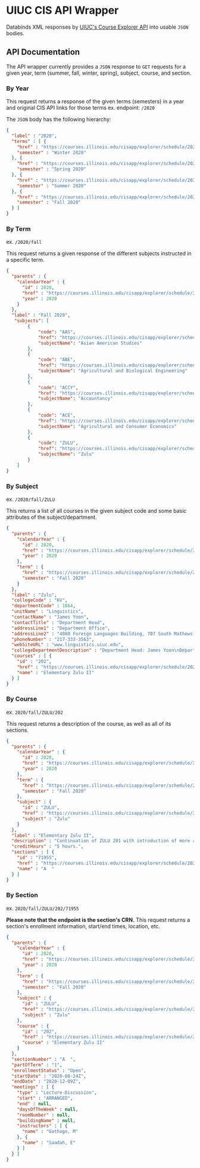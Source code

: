 # UIUC CIS API Wrapper
Databinds XML responses by [UIUC's Course Explorer API](https://courses.illinois.edu/cisdocs/) into usable `JSON` bodies.

## API Documentation

The API wrapper currently provides a `JSON` response to `GET` requests for a given year, term (summer, fall, winter, spring), subject, course, and section.

### By Year
This request returns a response of the given terms (semesters) in a year and original CIS API links for those terms
ex. endpoint: `/2020`

The `JSON` body has the following hierarchy:

```json
{
  "label" : "2020",
  "terms" : [ {
    "href" : "https://courses.illinois.edu/cisapp/explorer/schedule/2020/winter.xml",
    "semester" : "Winter 2020"
  }, {
    "href" : "https://courses.illinois.edu/cisapp/explorer/schedule/2020/spring.xml",
    "semester" : "Spring 2020"
  }, {
    "href" : "https://courses.illinois.edu/cisapp/explorer/schedule/2020/summer.xml",
    "semester" : "Summer 2020"
  }, {
    "href" : "https://courses.illinois.edu/cisapp/explorer/schedule/2020/fall.xml",
    "semester" : "Fall 2020"
  } ]
}
```

### By Term

ex. `/2020/fall`

This request returns a given response of the different subjects instructed in a specific term.

```json
{
  "parents" : {
    "calendarYear" : {
      "id" : 2020,
      "href" : "https://courses.illinois.edu/cisapp/explorer/schedule/2020.xml",
      "year" : 2020
    }
  },
  "label" : "Fall 2020",
   "subjects": [
        {
            "code": "AAS",
            "href": "https://courses.illinois.edu/cisapp/explorer/schedule/2020/fall/AAS.xml",
            "subjectName": "Asian American Studies"
        },
        {
            "code": "ABE",
            "href": "https://courses.illinois.edu/cisapp/explorer/schedule/2020/fall/ABE.xml",
            "subjectName": "Agricultural and Biological Engineering"
        },
        {
            "code": "ACCY",
            "href": "https://courses.illinois.edu/cisapp/explorer/schedule/2020/fall/ACCY.xml",
            "subjectName": "Accountancy"
        },
        {
            "code": "ACE",
            "href": "https://courses.illinois.edu/cisapp/explorer/schedule/2020/fall/ACE.xml",
            "subjectName": "Agricultural and Consumer Economics"
        },
        {
            "code": "ZULU",
            "href": "https://courses.illinois.edu/cisapp/explorer/schedule/2020/fall/ZULU.xml",
            "subjectName": "Zulu"
        }
    ]
}
```

### By Subject

ex. `/2020/fall/ZULU`

This returns a list of all courses in the given subject code and some basic attributes of the subject/department.

```json
{
  "parents" : {
    "calendarYear" : {
      "id" : 2020,
      "href" : "https://courses.illinois.edu/cisapp/explorer/schedule/2020.xml",
      "year" : 2020
    },
    "term" : {
      "href" : "https://courses.illinois.edu/cisapp/explorer/schedule/2020/fall.xml",
      "semester" : "Fall 2020"
    }
  },
  "label" : "Zulu",
  "collegeCode" : "KV",
  "departmentCode" : 1864,
  "unitName" : "Linguistics",
  "contactName" : "James Yoon",
  "contactTitle" : "Department Head",
  "addressLine1" : "Department Office",
  "addressLine2" : "4080 Foreign Languages Building, 707 South Mathews, Urbana",
  "phoneNumber" : "217-333-3563",
  "webSiteURL" : "www.linguistics.uiuc.edu",
  "collegeDepartmentDescription" : "Department Head: James Yoon\nDepartment Office, 4080 Foreign Languages Building, 707 South Mathews, Urbana, 217-333-3563\nSubjects associated with this department include: Arabic (ARAB), Bamana (BMNA), English as an International Language (EIL), English as a Second Language (ESL), Modern Greek (GRKM), Hindi (HNDI), Lingala (LGLA), Linguistics (LING), Persian (PERS), Sanskrit (SNSK), Swahili (SWAH), Turkish (TURK), Wolof (WLOF), and Zulu (ZULU).\nwww.linguistics.uiuc.edu",
  "courses" : [ {
    "id" : "202",
    "href" : "https://courses.illinois.edu/cisapp/explorer/schedule/2020/fall/ZULU/202.xml",
    "name" : "Elementary Zulu II"
  } ]
}
```

### By Course

ex. `2020/fall/ZULU/202`

This request returns a description of the course, as well as all of its sections.

```json
{
  "parents" : {
    "calendarYear" : {
      "id" : 2020,
      "href" : "https://courses.illinois.edu/cisapp/explorer/schedule/2020.xml",
      "year" : 2020
    },
    "term" : {
      "href" : "https://courses.illinois.edu/cisapp/explorer/schedule/2020/fall.xml",
      "semester" : "Fall 2020"
    },
    "subject" : {
      "id" : "ZULU",
      "href" : "https://courses.illinois.edu/cisapp/explorer/schedule/2020/fall/ZULU.xml",
      "subject" : "Zulu"
    }
  },
  "label" : "Elementary Zulu II",
  "description" : "Continuation of ZULU 201 with introduction of more advanced grammar; emphasis on more fluency in speaking, reading, and writing simple sentences in standard Zulu. Same as AFST 252. Participation in the language laboratory is required. Prerequisite: ZULU 201.",
  "creditHours" : "5 hours.",
  "sections" : [ {
    "id" : "71955",
    "href" : "https://courses.illinois.edu/cisapp/explorer/schedule/2020/fall/ZULU/202/71955.xml",
    "name" : "A  "
  } ]
}
```

### By Section

ex. `2020/fall/ZULU/202/71955`

**Please note that the endpoint is the section's CRN.** This request returns a section's enrollment information, 
start/end times, location, etc.

```json
{
  "parents" : {
    "calendarYear" : {
      "id" : 2020,
      "href" : "https://courses.illinois.edu/cisapp/explorer/schedule/2020.xml",
      "year" : 2020
    },
    "term" : {
      "href" : "https://courses.illinois.edu/cisapp/explorer/schedule/2020/fall.xml",
      "semester" : "Fall 2020"
    },
    "subject" : {
      "id" : "ZULU",
      "href" : "https://courses.illinois.edu/cisapp/explorer/schedule/2020/fall/ZULU.xml",
      "subject" : "Zulu"
    },
    "course" : {
      "id" : "202",
      "href" : "https://courses.illinois.edu/cisapp/explorer/schedule/2020/fall/ZULU/202.xml",
      "course" : "Elementary Zulu II"
    }
  },
  "sectionNumber" : "A  ",
  "partOfTerm" : "1",
  "enrollmentStatus" : "Open",
  "startDate" : "2020-08-24Z",
  "endDate" : "2020-12-09Z",
  "meetings" : [ {
    "type" : "Lecture-Discussion",
    "start" : "ARRANGED",
    "end" : null,
    "daysOfTheWeek" : null,
    "roomNumber" : null,
    "buildingName" : null,
    "instructors" : [ {
      "name" : "Gathogo, M"
    }, {
      "name" : "Saadah, E"
    } ]
  } ]
}
```